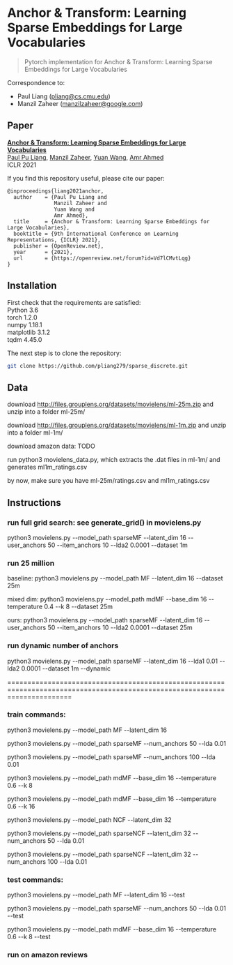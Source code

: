 # Anchor & Transform: Learning Sparse Embeddings for Large Vocabularies

> Pytorch implementation for Anchor & Transform: Learning Sparse Embeddings for Large Vocabularies

Correspondence to: 
  - Paul Liang (pliang@cs.cmu.edu)
  - Manzil Zaheer (manzilzaheer@google.com)

## Paper

[**Anchor & Transform: Learning Sparse Embeddings for Large Vocabularies**](https://arxiv.org/abs/2003.08197)<br>
[Paul Pu Liang](http://www.cs.cmu.edu/~pliang/), [Manzil Zaheer](http://www.manzil.ml/), [Yuan Wang](https://ai.google/research/people/YuanWang), [Amr Ahmed](https://ai.google/research/people/AmrAhmed)<br>
ICLR 2021

If you find this repository useful, please cite our paper:
```
@inproceedings{liang2021anchor,
  author    = {Paul Pu Liang and
               Manzil Zaheer and
               Yuan Wang and
               Amr Ahmed},
  title     = {Anchor & Transform: Learning Sparse Embeddings for Large Vocabularies},
  booktitle = {9th International Conference on Learning Representations, {ICLR} 2021},
  publisher = {OpenReview.net},
  year      = {2021},
  url       = {https://openreview.net/forum?id=Vd7lCMvtLqg}
}
```

## Installation

First check that the requirements are satisfied:</br>
Python 3.6</br>
torch 1.2.0</br>
numpy 1.18.1</br>
matplotlib 3.1.2</br>
tqdm 4.45.0</br>

The next step is to clone the repository:
```bash
git clone https://github.com/pliang279/sparse_discrete.git
```

## Data

download http://files.grouplens.org/datasets/movielens/ml-25m.zip and unzip into a folder ml-25m/

download http://files.grouplens.org/datasets/movielens/ml-1m.zip and unzip into a folder ml-1m/

download amazon data: TODO

run python3 movielens_data.py, which extracts the .dat files in ml-1m/ and generates ml1m_ratings.csv

by now, make sure you have ml-25m/ratings.csv and ml1m_ratings.csv

## Instructions

### run full grid search: see generate_grid() in movielens.py

python3 movielens.py --model_path sparseMF --latent_dim 16 --user_anchors 50 --item_anchors 10 --lda2 0.0001 --dataset 1m

### run 25 million

baseline: python3 movielens.py --model_path MF --latent_dim 16 --dataset 25m

mixed dim: python3 movielens.py --model_path mdMF --base_dim 16 --temperature 0.4 --k 8 --dataset 25m

ours: python3 movielens.py --model_path sparseMF --latent_dim 16 --user_anchors 50 --item_anchors 10 --lda2 0.0001 --dataset 25m

### run dynamic number of anchors

python3 movielens.py --model_path sparseMF --latent_dim 16 --lda1 0.01 --lda2 0.0001 --dataset 1m --dynamic

============================================================================================================================

### train commands:

python3 movielens.py --model_path MF --latent_dim 16

python3 movielens.py --model_path sparseMF --num_anchors 50 --lda 0.01

python3 movielens.py --model_path sparseMF --num_anchors 100 --lda 0.01

python3 movielens.py --model_path mdMF --base_dim 16 --temperature 0.6 --k 8

python3 movielens.py --model_path mdMF --base_dim 16 --temperature 0.6 --k 16

python3 movielens.py --model_path NCF --latent_dim 32

python3 movielens.py --model_path sparseNCF --latent_dim 32 --num_anchors 50 --lda 0.01

python3 movielens.py --model_path sparseNCF --latent_dim 32 --num_anchors 100 --lda 0.01

### test commands:

python3 movielens.py --model_path MF --latent_dim 16 --test

python3 movielens.py --model_path sparseMF --num_anchors 50 --lda 0.01 --test

python3 movielens.py --model_path mdMF --base_dim 16 --temperature 0.6 --k 8 --test

### run on amazon reviews
